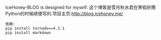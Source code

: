 IceHoney-BLOG is designed for myself.
这个博客是雪月秋水君在寒假折腾Python的时候顺便写的.项目主页:http://blog.icehoney.me/

	依赖:  
	pip install tornado==4.2.1
	pip install markdown
